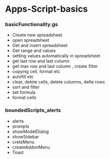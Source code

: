 # Apps-Script-basics

### basicFunctionality.gs
- Create new spreadsheet
- open spreadsheet
- Get and insert spreadsheet
- Get range and values 
- setting values automatically in spreadsheet
- get last row and last column
- get max row and last column , create filter
- copying cell, format etc
- autofill etc
- clear, delete cells, delete columns, delte rows 
- sort and filter
- set formula
- format cells

### boundedScripts_alerts
- alerts
- prompts
- showModelDialog
- showSidebar
- creteMenu
- createAddonMenu
- Toast
